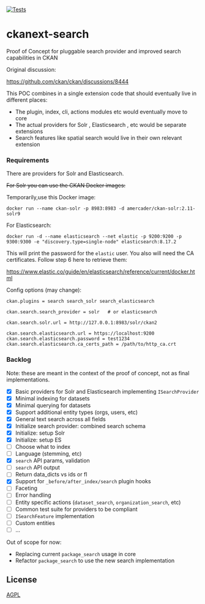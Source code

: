 [![Tests](https://github.com//ckanext-search/workflows/Tests/badge.svg?branch=main)](https://github.com//ckanext-search/actions)

# ckanext-search


Proof of Concept for pluggable search provider and improved search capabilities in CKAN

Original discussion:

https://github.com/ckan/ckan/discussions/8444

This POC combines in a single extension code that should eventually live in different places:

* The plugin, index, cli, actions modules etc would eventually move to core
* The actual providers for Solr , Elasticsearch , etc would be separate extensions
* Search features like spatial search would live in their own relevant extension

### Requirements

There are providers for Solr and Elasticsearch.

~~For Solr you can use the CKAN Docker images:~~

Temporarily,use this Docker image:


    docker run --name ckan-solr -p 8983:8983 -d amercader/ckan-solr:2.11-solr9


For Elasticsearch:

    docker run -d --name elasticsearch --net elastic -p 9200:9200 -p 9300:9300 -e "discovery.type=single-node" elasticsearch:8.17.2

This will print the password for the `elastic` user. You also will need the CA certificates. Follow step 6 here to retrieve them:

https://www.elastic.co/guide/en/elasticsearch/reference/current/docker.html

Config options (may change):

    ckan.plugins = search search_solr search_elasticsearch

    ckan.search.search_provider = solr   # or elasticsearch

    ckan.search.solr.url = http://127.0.0.1:8983/solr/ckan2

    ckan.search.elasticsearch.url = https://localhost:9200
    ckan.search.elasticsearch.password = test1234
    ckan.search.elasticsearch.ca_certs_path = /path/to/http_ca.crt


### Backlog

Note: these are meant in the context of the proof of concept, not as final implementations.

- [x] Basic providers for Solr and Elasticsearch implementing `ISearchProvider`
- [x] Minimal indexing for datasets
- [x] Minimal querying for datasets
- [x] Support additional entity types (orgs, users, etc)
- [x] General text search across all fields
- [x] Initialize search provider: combined search schema
- [x] Initialize: setup Solr
- [x] Initialize: setup ES
- [ ] Choose what to index
- [ ] Language (stemming, etc)
- [x] `search` API params, validation
- [ ] `search` API output
- [ ] Return data_dicts vs ids or fl
- [x] Support for `_before/after_index/search` plugin hooks
- [ ] Faceting
- [ ] Error handling
- [ ] Entity specific actions (`dataset_search`, `organization_search`, etc)
- [ ] Common test suite for providers to be compliant
- [ ] `ISearchFeature` implementation
- [ ] Custom entities
- [ ] ...

Out of scope for now:

* Replacing current `package_search` usage in core
* Refactor `package_search` to use the new search implementation



## License

[AGPL](https://www.gnu.org/licenses/agpl-3.0.en.html)
